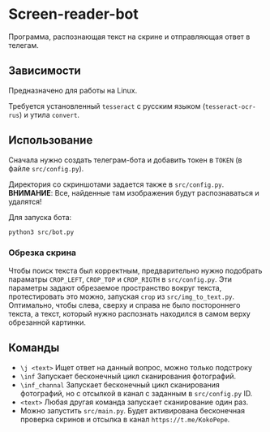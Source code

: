 # Screen-reader-bot
Программа, распознающая текст на скрине и отправляющая ответ в телегам.

## Зависимости
Предназначено для работы на Linux.

Требуется установленный `tesseract` с русским языком (`tesseract-ocr-rus`) и утила `convert`.

## Использование
Сначала нужно создать телеграм-бота и добавить токен в `TOKEN` (в файле `src/config.py`). 

Директория со скриншотами задается также в `src/config.py`. 
__ВНИМАНИЕ__: Все, найденные там изображения будут распознаваться и удалятся!

Для запуска бота:
```bash
python3 src/bot.py
```
### Обрезка скрина
Чтобы поиск текста был корректным, предварительно нужно подобрать параматры `CROP_LEFT`, `CROP_TOP` и `CROP_RIGTH` в `src/config.py`. Эти параметры задают обрезаемое пространство вокруг текста, протестировать это можно, запуская `crop` из `src/img_to_text.py`. Оптимально, чтобы слева, сверху и справа не было постороннего текста, а текст, который нужно распознать находился в самом верху обрезанной картинки.

## Команды
* `\j <text>` Ищет ответ на данный вопрос, можно только подстроку
* `\inf` Запускает бесконечный цикл сканирования фотографий.
* `\inf_channal` Запускает бесконечный цикл сканирования фотографий, но с отсылкой в канал с заданным в `src/config.py` ID.
* `<text>` Любая другая команда запускает сканирование один раз.
* Можно запустить `src/main.py`. Будет активирована бесконечная проверка скринов и отсылка в канал `https://t.me/KokoPepe`.
